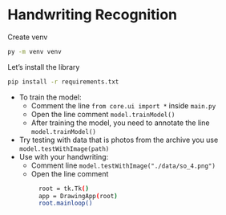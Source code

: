 # Handwriting Recognition
Create venv
```sh
py -m venv venv
```
Let’s install the library
```sh
pip install -r requirements.txt
```
- To train the model:
  - Comment the line `from core.ui import *` inside `main.py`
  - Open the line comment `model.trainModel()`
  - After training the model, you need to annotate the line `model.trainModel()`
- Try testing with data that is photos from the archive you use `model.testWithImage(path)`
- Use with your handwriting:
  - Comment line `model.testWithImage("./data/so_4.png")`
  - Open the line comment
    ```sh
      root = tk.Tk()
      app = DrawingApp(root)
      root.mainloop()
    ```
